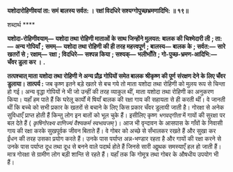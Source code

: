**यशोदारोहिणीवयां ता: समं बालस्य सर्वत: ।** **रक्षां विदधिरे सश्यग्गोपुच्छभ्रमणादिभि: ॥ १९॥** 

शब्दार्थ **** 

**यशोदा-रोहिणीवयाम्—** **यशोदा तथा रोहिणी माताओं के साथ जिन्होंने मुलयत: बालक की चिश्मेदारी ली** **; ता:—** **अन्य गोपियाँ** **;** **समम्—** **यशोदा तथा रोहिणी की ही तरह महत्त्वपूर्ण** **; बालस्य—** **बालक के** **; सर्वत:—** **सारे खतरों से** **; रक्षाम्—** **रक्षा** **; विदधिरे—** **सश्पन्न किया** **; सश्यक्—** **भलीभाँति** **; गो-पुच्छ-भ्रमण-आदिभि:—** **चँवर डुला कर ।** **.** 

**तत्पश्चात् माता यशोदा तथा रोहिणी ने अन्य प्रौढ़ गोपियों समेत बालक श्रीकृष्ण की पूर्ण** **संरक्षण देने के लिए चँवर डुलाया।** **तात्पर्य :** जब कृष्ण इतने बड़े खतरे से बच गये तो माता यशोदा तथा रोहिणी को मुलय रूप से चिन्ता हो गई। अन्य वृद्धा गोपियों ने भी जो उन्हीं की तरह व्याकुल थीं, माता यशोदा तथा रोहिणी का अनुकरण किया। यहाँ हम पाते हैं कि घरेलू कार्यों में षियाँ बालक की रक्षा गाय की सहायता से ही करती थीं। वे जानती थीं कि बच्चे को सभी प्रकार के खतरों से बचाने के लिए किस प्रकार चँवर डुलायी जाती है। गोरक्षा से अनेक सुविधाएँ प्राप्त होती हैं किन्तु लोग इन बातों को भूल चुके हैं। इसीलिए कृष्ण *भगवद्गीता* में गायों की सुरक्षा पर बल देते हैं ( *कृषिगोरक्ष्य वाणिज्यं वैश्यकर्म* *स्वभावजम्* )। आज भी वृन्दावन के आसपास के गाँवों के निवासी गाय की रक्षा करके सुखपूर्वक जीवन बिताते हैं। वे गोबर को अच्छे से सँभालकर रखते हैं और सुखा कर ईंधन की तरह उसका प्रयोग करते हैं। उनके पास पर्याप्त अन्न-भण्डार रहता है और गायों की रक्षा करने से उनके पास पर्याप्त दूध तथा दूध से बनने वाले पदार्थ होते हैं जिनसे सारी आॢथक समस्याएँ हल हो जाती हैं। मात्र गोरक्षा से ग्रामीण लोग बड़ी शान्ति से रहते हैं। यहाँ तक कि गोमूत्र तथा गोबर के औषधीय उपयोग भी हैं।  